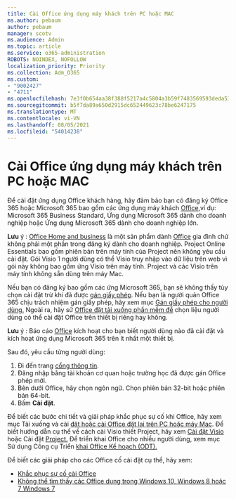 ```yaml
---
title: Cài Office ứng dụng máy khách trên PC hoặc MAC
ms.author: pebaum
author: pebaum
manager: scotv
ms.audience: Admin
ms.topic: article
ms.service: o365-administration
ROBOTS: NOINDEX, NOFOLLOW
localization_priority: Priority
ms.collection: Adm_O365
ms.custom:
- "9002427"
- "4711"
ms.openlocfilehash: 7e3f0b654aa38f388f5217a4c5804a3b59f7483569593deda5332068dd631b0b
ms.sourcegitcommit: b5f7da89a650d2915dc652449623c78be6247175
ms.translationtype: MT
ms.contentlocale: vi-VN
ms.lasthandoff: 08/05/2021
ms.locfileid: "54014238"
---
```

# <a name="installing-office-client-apps-on-a-pc-or-mac"></a>Cài Office ứng dụng máy khách trên PC hoặc MAC

Để cài đặt ứng dụng Office khách hàng, hãy đảm bảo bạn có đăng ký Office 365 hoặc Microsoft 365 bao gồm các ứng dụng máy khách [Office,](https://support.office.com/article/office-for-home-and-office-for-business-plans-28cbc8cf-1332-4f04-9123-9b660abb629e)ví dụ: Microsoft 365 Business Standard, Ứng dụng Microsoft 365 dành cho doanh nghiệp hoặc Ứng dụng Microsoft 365 dành cho doanh nghiệp lớn.

**Lưu** ý : [Office Home and business](https://support.microsoft.com/office/office-for-home-and-office-for-business-plans-28cbc8cf-1332-4f04-9123-9b660abb629e) là một sản phẩm dành [Office](https://support.office.com/article/28cbc8cf-1332-4f04-9123-9b660abb629e?wt.mc_id=Alchemy_ClientDIA) gia đình chứ không phải một phần trong đăng ký dành cho doanh nghiệp. Project Online Essentials bao gồm phiên bản trên máy tính của Project nên không yêu cầu cài đặt. Gói Visio 1 người dùng có thể Visio truy nhập vào dữ liệu trên web vì gói này không bao gồm ứng Visio trên máy tính. Project và các Visio trên máy tính không sẵn dùng trên máy Mac.

Nếu bạn có đăng ký bao gồm các ứng Microsoft 365, bạn sẽ không thấy tùy chọn cài đặt trừ khi đã được [gán giấy phép](https://support.office.com/article/what-office-365-business-product-or-license-do-i-have-f8ab5e25-bf3f-4a47-b264-174b1ee925fd?wt.mc_id=scl_installoffice_home). Nếu bạn là người quản Office 365 chịu trách nhiệm gán giấy phép, hãy xem mục [Gán giấy phép cho người dùng.](https://support.office.com/article/assign-licenses-to-users-in-office-365-for-business-997596b5-4173-4627-b915-36abac6786dc?wt.mc_id=scl_installoffice_home) Ngoài ra, hãy sử [Office đặt tải xuống phần mềm để](https://docs.microsoft.com/DeployOffice/manage-software-download-settings-office-365) chọn liệu người dùng có thể cài đặt Office trên thiết bị riêng hay không.

**Lưu** ý : Báo cáo [Office](https://docs.microsoft.com/microsoft-365/admin/activity-reports/microsoft-office-activations?view=o365-worldwide) kích hoạt cho bạn biết người dùng nào đã cài đặt và kích hoạt ứng dụng Microsoft 365 trên ít nhất một thiết bị.

Sau đó, yêu cầu từng người dùng:

1. Đi đến trang [cổng thông tin](https://portal.office.com/OLS/MySoftware.aspx).
2. Đăng nhập bằng tài khoản cơ quan hoặc trường học đã được gán Office phép mới. 
3. Bên dưới Office, hãy chọn ngôn ngữ. Chọn phiên bản 32-bit hoặc phiên bản 64-bit.
4. Bấm **Cài đặt**.

Để biết các bước chi tiết và giải pháp khắc phục sự cố khi Office, hãy xem mục Tải xuống và cài [đặt hoặc cài Office đặt lại trên PC hoặc máy Mac](https://support.office.com/article/4414eaaf-0478-48be-9c42-23adc4716658?wt.mc_id=Alchemy_ClientDIA). Để biết hướng dẫn cụ thể về cách cài Visio thiết Project, hãy xem [Cài đặt Visio](https://support.office.com/article/f98f21e3-aa02-4827-9167-ddab5b025710) hoặc Cài đặt [Project.](https://support.office.com/article/7059249b-d9fe-4d61-ab96-5c5bf435f281) Để triển khai Office cho nhiều người dùng, xem mục Sử dụng Công cụ Triển [khai Office Kế hoạch (ODT).](https://docs.microsoft.com/alchemyinsights/using-the-office-deployment-tool)

Để biết các giải pháp cho các Office cố cài đặt cụ thể, hãy xem:
- [Khắc phục sự cố cài Office](https://support.office.com/article/35ff2def-e0b2-4dac-9784-4cf212c1f6c2#BKMK_ErrorMessages)
- [Không thể tìm thấy các Office dụng trong Windows 10, Windows 8 hoặc 7 Windows 7](https://support.office.com/article/can-t-find-office-applications-in-windows-10-windows-8-or-windows-7-907ce545-6ae8-459b-8d9d-de6764a635d6)
